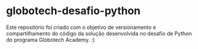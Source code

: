 # globotech-desafio-python
Este repositório foi criado com o objetivo de versionamento e compartilhamento do código da solução desenvolvida no desafio de Python do programa Globotech Academy. :)
